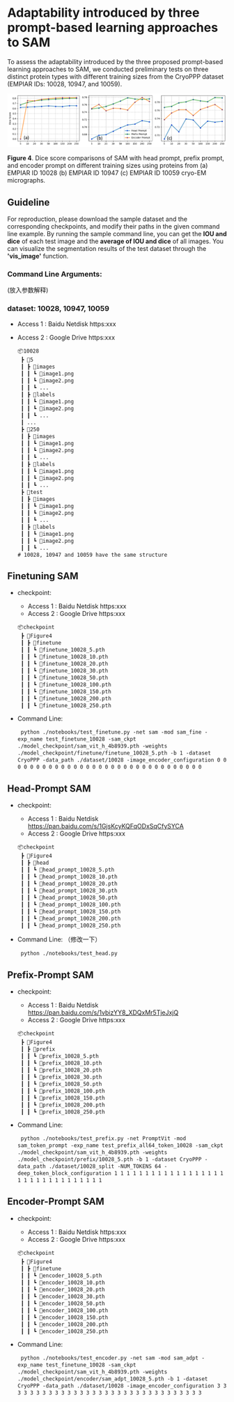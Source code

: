 #  Adaptability introduced by three prompt-based learning approaches to SAM

To assess the adaptability introduced by the three proposed prompt-based learning approaches to SAM, we conducted preliminary tests on three distinct protein types with different training sizes from the CryoPPP dataset (EMPIAR IDs: 10028, 10947, and 10059).

![](../image/figure4.png)

**Figure 4**. Dice score comparisons of SAM with head prompt, prefix prompt, and encoder prompt on different training sizes using proteins from (a) EMPIAR ID 10028 (b) EMPIAR ID 10947 (c) EMPIAR ID 10059 cryo-EM micrographs.

## Guideline
For reproduction, please download the sample dataset and the corresponding checkpoints, and modify their paths in the given command line example.
By running the sample command line, you can get the **IOU and dice** of each test image and the **average of IOU and dice** of all images.
You can visualize the segmentation results of the test dataset through the **'vis_image'** function.

### Command Line Arguments:
(放入参数解释)

### dataset:  10028, 10947, 10059
  - Access 1 : Baidu Netdisk https:xxx
  - Access 2 : Google Drive  https:xxx
  
      ```
      📦10028
       ┣ 📂5
       ┃ ┣ 📂images
       ┃ ┃ ┗ 📜image1.png
       ┃ ┃ ┗ 📜image2.png
       ┃ ┃ ┗ ...
       ┃ ┣ 📂labels
       ┃ ┃ ┗ 📜image1.png
       ┃ ┃ ┗ 📜image2.png
       ┃ ┃ ┗ ...
       ┃ ...
       ┣ 📂250
       ┃ ┣ 📂images
       ┃ ┃ ┗ 📜image1.png
       ┃ ┃ ┗ 📜image2.png
       ┃ ┃ ┗ ...
       ┃ ┣ 📂labels
       ┃ ┃ ┗ 📜image1.png
       ┃ ┃ ┗ 📜image2.png
       ┃ ┃ ┗ ...
       ┣ 📂test
       ┃ ┣ 📂images
       ┃ ┃ ┗ 📜image1.png
       ┃ ┃ ┗ 📜image2.png
       ┃ ┃ ┗ ...
       ┃ ┣ 📂labels
       ┃ ┃ ┗ 📜image1.png
       ┃ ┃ ┗ 📜image2.png
       ┃ ┃ ┗ ...
      # 10028, 10947 and 10059 have the same structure
      ```

## Finetuning SAM

- checkpoint:
    - Access 1 : Baidu Netdisk https:xxx
    - Access 2 : Google Drive  https:xxx
   
    ```
    📦checkpoint
     ┣ 📂Figure4
     ┃ ┣ 📂finetune
     ┃ ┃ ┗ 📜finetune_10028_5.pth
     ┃ ┃ ┗ 📜finetune_10028_10.pth
     ┃ ┃ ┗ 📜finetune_10028_20.pth
     ┃ ┃ ┗ 📜finetune_10028_30.pth
     ┃ ┃ ┗ 📜finetune_10028_50.pth
     ┃ ┃ ┗ 📜finetune_10028_100.pth
     ┃ ┃ ┗ 📜finetune_10028_150.pth
     ┃ ┃ ┗ 📜finetune_10028_200.pth
     ┃ ┃ ┗ 📜finetune_10028_250.pth
    ```

- Command Line: 
   ```
    python ./notebooks/test_finetune.py -net sam -mod sam_fine -exp_name test_finetune_10028 -sam_ckpt ./model_checkpoint/sam_vit_h_4b8939.pth -weights ./model_checkpoint/finetune/finetune_10028_5.pth -b 1 -dataset CryoPPP -data_path ./dataset/10028 -image_encoder_configuration 0 0 0 0 0 0 0 0 0 0 0 0 0 0 0 0 0 0 0 0 0 0 0 0 0 0 0 0 0 0 0 0
   ```

## Head-Prompt SAM

- checkpoint: 
   
    - Access 1 : Baidu Netdisk https://pan.baidu.com/s/1GjsKcyKQFqODxSqCfySYCA
    - Access 2 : Google Drive  https:xxx
   
    ```
    📦checkpoint
     ┣ 📂Figure4
     ┃ ┣ 📂head
     ┃ ┃ ┗ 📜head_prompt_10028_5.pth
     ┃ ┃ ┗ 📜head_prompt_10028_10.pth
     ┃ ┃ ┗ 📜head_prompt_10028_20.pth
     ┃ ┃ ┗ 📜head_prompt_10028_30.pth
     ┃ ┃ ┗ 📜head_prompt_10028_50.pth
     ┃ ┃ ┗ 📜head_prompt_10028_100.pth
     ┃ ┃ ┗ 📜head_prompt_10028_150.pth
     ┃ ┃ ┗ 📜head_prompt_10028_200.pth
     ┃ ┃ ┗ 📜head_prompt_10028_250.pth
    ```
   
- Command Line: （修改一下）
   ```
    python ./notebooks/test_head.py
   ```

## Prefix-Prompt SAM

- checkpoint:
    - Access 1 : Baidu Netdisk https://pan.baidu.com/s/1vbizYY8_XDQxMr5TjeJxjQ
    - Access 2 : Google Drive  https:xxx
   
    ```
    📦checkpoint
     ┣ 📂Figure4
     ┃ ┣ 📂prefix
     ┃ ┃ ┗ 📜prefix_10028_5.pth
     ┃ ┃ ┗ 📜prefix_10028_10.pth
     ┃ ┃ ┗ 📜prefix_10028_20.pth
     ┃ ┃ ┗ 📜prefix_10028_30.pth
     ┃ ┃ ┗ 📜prefix_10028_50.pth
     ┃ ┃ ┗ 📜prefix_10028_100.pth
     ┃ ┃ ┗ 📜prefix_10028_150.pth
     ┃ ┃ ┗ 📜prefix_10028_200.pth
     ┃ ┃ ┗ 📜prefix_10028_250.pth
    ```
- Command Line:
   ```
    python ./notebooks/test_prefix.py -net PromptVit -mod sam_token_prompt -exp_name test_prefix_all64_token_10028 -sam_ckpt ./model_checkpoint/sam_vit_h_4b8939.pth -weights ./model_checkpoint/prefix/10028_5.pth -b 1 -dataset CryoPPP -data_path ./dataset/10028_split -NUM_TOKENS 64 -deep_token_block_configuration 1 1 1 1 1 1 1 1 1 1 1 1 1 1 1 1 1 1 1 1 1 1 1 1 1 1 1 1 1 1 1 1
   ```

## Encoder-Prompt SAM
- checkpoint:
    - Access 1 : Baidu Netdisk https:xxx
    - Access 2 : Google Drive  https:xxx
   
    ```
    📦checkpoint
     ┣ 📂Figure4
     ┃ ┣ 📂finetune
     ┃ ┃ ┗ 📜encoder_10028_5.pth
     ┃ ┃ ┗ 📜encoder_10028_10.pth
     ┃ ┃ ┗ 📜encoder_10028_20.pth
     ┃ ┃ ┗ 📜encoder_10028_30.pth
     ┃ ┃ ┗ 📜encoder_10028_50.pth
     ┃ ┃ ┗ 📜encoder_10028_100.pth
     ┃ ┃ ┗ 📜encoder_10028_150.pth
     ┃ ┃ ┗ 📜encoder_10028_200.pth
     ┃ ┃ ┗ 📜encoder_10028_250.pth
    ```

- Command Line: 
   ```
    python ./notebooks/test_encoder.py -net sam -mod sam_adpt -exp_name test_finetune_10028 -sam_ckpt ./model_checkpoint/sam_vit_h_4b8939.pth -weights ./model_checkpoint/encoder/sam_adpt_10028_5.pth -b 1 -dataset CryoPPP -data_path ./dataset/10028 -image_encoder_configuration 3 3 3 3 3 3 3 3 3 3 3 3 3 3 3 3 3 3 3 3 3 3 3 3 3 3 3 3 3 3 3 3 
   ```